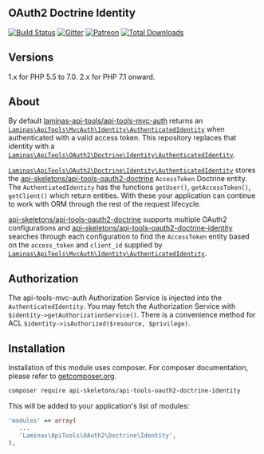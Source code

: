 OAuth2 Doctrine Identity
------------------------

[![Build Status](https://travis-ci.org/API-Skeletons/api-tools-oauth2-doctrine-identity.svg)](https://travis-ci.org/API-Skeletons/api-tools-oauth2-doctrine-identity)
[![Gitter](https://badges.gitter.im/api-skeletons/open-source.svg)](https://gitter.im/api-skeletons/open-source)
[![Patreon](https://img.shields.io/badge/patreon-donate-yellow.svg)](https://www.patreon.com/apiskeletons)
[![Total Downloads](https://poser.pugx.org/api-skeletons/api-tools-oauth2-doctrine-identity/downloads)](https://packagist.org/packages/api-skeletons/api-tools-oauth2-doctrine-identity)

Versions
--------

1.x for PHP 5.5 to 7.0.  2.x for PHP 7.1 onward.


About
-----

By default [laminas-api-tools/api-tools-mvc-auth](https://github.com/laminas-api-tools/api-tools-mvc-auth) returns an [`Laminas\ApiTools\MvcAuth\Identity\AuthenticatedIdentity`](https://github.com/laminas-api-tools/api-tools-mvc-auth/blob/master/src/Identity/AuthenticatedIdentity.php) when authenticated with a valid access token.  This repository replaces that identity with a [`Laminas\ApiTools\OAuth2\Doctrine\Identity\AuthenticatedIdentity`](https://github.com/API-Skeletons/api-tools-oauth2-doctrine-identity/blob/master/src/AuthenticatedIdentity.php).

[`Laminas\ApiTools\OAuth2\Doctrine\Identity\AuthenticatedIdentity`](https://github.com/API-Skeletons/api-tools-oauth2-doctrine-identity/blob/master/src/AuthenticatedIdentity.php) stores the [api-skeletons/api-tools-oauth2-doctrine](https://github.com/API-Skeletons/api-tools-oauth2-doctrine) `AccessToken` Doctrine entity.  The `AuthentiatedIdentity` has the functions `getUser()`, `getAccessToken()`, `getClient()` which return entities.  With these your application can continue to work with ORM through the rest of the request lifecycle.

[api-skeletons/api-tools-oauth2-doctrine](https://github.com/API-Skeletons/api-tools-oauth2-doctrine) supports multiple OAuth2 configurations and [api-skeletons/api-tools-oauth2-doctrine-identity](https://github.com/API-Skeletons/api-tools-oauth2-doctrine-identity) searches through each configuration to find the `AccessToken` entity based on the `access_token` and `client_id` supplied by [`Laminas\ApiTools\MvcAuth\Identity\AuthenticatedIdentity`](https://github.com/laminas-api-tools/api-tools-mvc-auth/blob/master/src/Identity/AuthenticatedIdentity.php).


Authorization
-------------

The api-tools-mvc-auth Authorization Service is injected into the `AuthenticatedIdentity`.  You may fetch the Authorization Service with `$identity->getAuthorizationService()`.  There is a convenience method for ACL `$identity->isAuthorized($resource, $privilege)`.

Installation
------------
Installation of this module uses composer. For composer documentation, please refer to [getcomposer.org](http://getcomposer.org/).

```sh
composer require api-skeletons/api-tools-oauth2-doctrine-identity
```

This will be added to your application's list of modules:

```php
'modules' => array(
   ...
   'Laminas\ApiTools\OAuth2\Doctrine\Identity',
),
```
